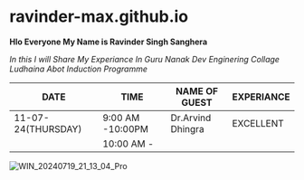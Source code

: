 # ravinder-max.github.io
**Hlo Everyone My Name is Ravinder Singh Sanghera**

*In this I will Share My Experiance In Guru Nanak Dev Enginering Collage Ludhaina Abot Induction Programme* 

| DATE | TIME | NAME OF GUEST | EXPERIANCE  |
| ----------- | ----------- | -------------- | ------------ |
| 11-07-24(THURSDAY) | 9:00 AM -10:00PM | Dr.Arvind Dhingra | EXCELLENT |
|                     |10:00 AM -      |              



![WIN_20240719_21_13_04_Pro](https://github.com/user-attachments/assets/273925c4-29dc-42e6-b6e8-6d3fb231828d)
